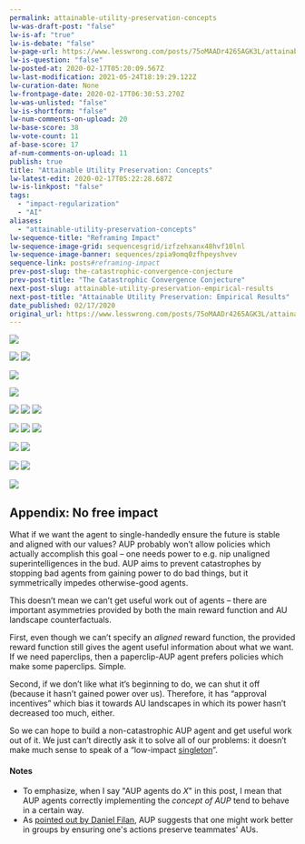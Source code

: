 ```yaml
---
permalink: attainable-utility-preservation-concepts
lw-was-draft-post: "false"
lw-is-af: "true"
lw-is-debate: "false"
lw-page-url: https://www.lesswrong.com/posts/75oMAADr4265AGK3L/attainable-utility-preservation-concepts
lw-is-question: "false"
lw-posted-at: 2020-02-17T05:20:09.567Z
lw-last-modification: 2021-05-24T18:19:29.122Z
lw-curation-date: None
lw-frontpage-date: 2020-02-17T06:30:53.270Z
lw-was-unlisted: "false"
lw-is-shortform: "false"
lw-num-comments-on-upload: 20
lw-base-score: 38
lw-vote-count: 11
af-base-score: 17
af-num-comments-on-upload: 11
publish: true
title: "Attainable Utility Preservation: Concepts"
lw-latest-edit: 2020-02-17T05:22:28.687Z
lw-is-linkpost: "false"
tags: 
  - "impact-regularization"
  - "AI"
aliases: 
  - "attainable-utility-preservation-concepts"
lw-sequence-title: "Reframing Impact"
lw-sequence-image-grid: sequencesgrid/izfzehxanx48hvf10lnl
lw-sequence-image-banner: sequences/zpia9omq0zfhpeyshvev
sequence-link: posts#reframing-impact
prev-post-slug: the-catastrophic-convergence-conjecture
prev-post-title: "The Catastrophic Convergence Conjecture"
next-post-slug: attainable-utility-preservation-empirical-results
next-post-title: "Attainable Utility Preservation: Empirical Results"
date_published: 02/17/2020
original_url: https://www.lesswrong.com/posts/75oMAADr4265AGK3L/attainable-utility-preservation-concepts
---
```

![](https://i.imgur.com/hTnYTsJ.png)

![](https://i.imgur.com/gwVocUy.png) ![](https://i.imgur.com/KPv2beS.png)

![](https://i.imgur.com/MYNBKOe.png)

![](https://i.imgur.com/ZK2qYPZ.png)

![](https://i.imgur.com/lk8Keid.png) ![](https://i.imgur.com/kMBZK6d.png) ![](https://i.imgur.com/FXlUiYj.png)

![](https://i.imgur.com/hHVvk0Q.png) ![](https://i.imgur.com/3NMSHHl.png) ![](https://i.imgur.com/BtzHnUq.png)

![](https://i.imgur.com/MzW64A5.png) ![](https://i.imgur.com/mOWK65o.png)

![](https://i.imgur.com/VDQiChW.png) ![](https://i.imgur.com/jtxMXJe.png)

![](https://i.imgur.com/7KcMK3J.png)

## Appendix: No free impact

What if we want the agent to single-handedly ensure the future is stable and aligned with our values? AUP probably won’t allow policies which actually accomplish this goal – one needs power to e.g. nip unaligned superintelligences in the bud. AUP aims to prevent catastrophes by stopping bad agents from gaining power to do bad things, but it symmetrically impedes otherwise-good agents.

This doesn’t mean we can’t get useful work out of agents – there are important asymmetries provided by both the main reward function and AU landscape counterfactuals.

First, even though we can’t specify an _aligned_ reward function, the provided reward function still gives the agent useful information about what we want. If we need paperclips, then a paperclip-AUP agent prefers policies which make some paperclips. Simple.

Second, if we don’t like what it’s beginning to do, we can shut it off (because it hasn’t gained power over us). Therefore, it has “approval incentives” which bias it towards AU landscapes in which its power hasn’t decreased too much, either.

So we can hope to build a non-catastrophic AUP agent and get useful work out of it. We just can’t directly ask it to solve all of our problems: it doesn’t make much sense to speak of a “low-impact [singleton](https://lesswrong.com/tag/singleton)”.

#### Notes

- To emphasize, when I say "AUP agents do $X$" in this post, I mean that AUP agents correctly implementing the _concept of AUP_ tend to behave in a certain way.
- As [pointed out by Daniel Filan](https://www.lesswrong.com/posts/yEa7kwoMpsBgaBCgb/towards-a-new-impact-measure#jJrCTRwTZDZDc3XLx), AUP suggests that one might work better in groups by ensuring one's actions preserve teammates' AUs.